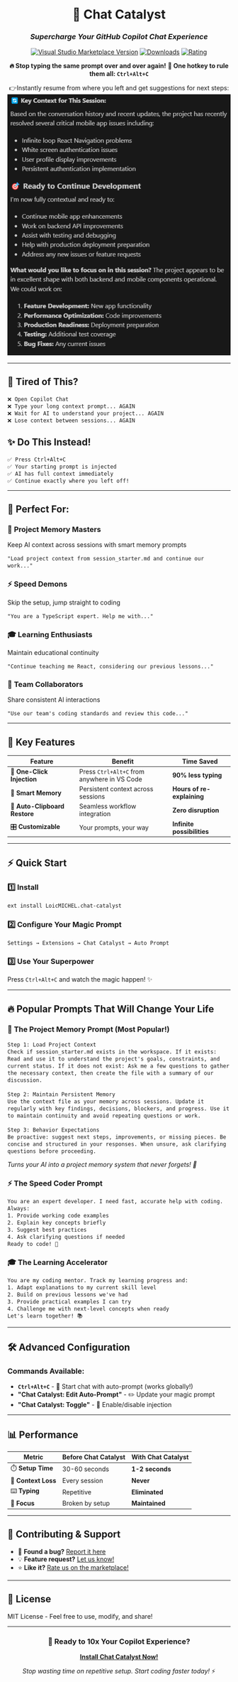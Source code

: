 <div align="center">

# 🚀 Chat Catalyst
### *Supercharge Your GitHub Copilot Chat Experience*

[![Visual Studio Marketplace Version](https://img.shields.io/visual-studio-marketplace/v/LoicMICHEL.chat-catalyst?color=blue&label=VS%20Code%20Marketplace)](https://marketplace.visualstudio.com/items?itemName=LoicMICHEL.chat-catalyst)
[![Downloads](https://img.shields.io/visual-studio-marketplace/d/LoicMICHEL.chat-catalyst?color=green)](https://marketplace.visualstudio.com/items?itemName=LoicMICHEL.chat-catalyst)
[![Rating](https://img.shields.io/visual-studio-marketplace/r/LoicMICHEL.chat-catalyst?color=yellow)](https://marketplace.visualstudio.com/items?itemName=LoicMICHEL.chat-catalyst)

**🔥 Stop typing the same prompt over and over again!**
**🎯 One hotkey to rule them all: `Ctrl+Alt+C`**

👉Instantly resume from where you left and get suggestions for next steps:
![Demo](demo-v2-20250617.png)

</div>

---

## 🤔 **Tired of This?**
```
❌ Open Copilot Chat
❌ Type your long context prompt... AGAIN
❌ Wait for AI to understand your project... AGAIN
❌ Lose context between sessions... AGAIN
```

## ✨ **Do This Instead!**
```
✅ Press Ctrl+Alt+C
✅ Your starting prompt is injected
✅ AI has full context immediately
✅ Continue exactly where you left off!
```

---

## 🎯 **Perfect For:**

### 🧠 **Project Memory Masters**
Keep AI context across sessions with smart memory prompts
```
"Load project context from session_starter.md and continue our work..."
```

### ⚡ **Speed Demons**
Skip the setup, jump straight to coding
```
"You are a TypeScript expert. Help me with..."
```

### 🎓 **Learning Enthusiasts**
Maintain educational continuity
```
"Continue teaching me React, considering our previous lessons..."
```

### 👥 **Team Collaborators**
Share consistent AI interactions
```
"Use our team's coding standards and review this code..."
```

---

## 🚀 **Key Features**

| Feature | Benefit | Time Saved |
|---------|---------|------------|
| 🎯 **One-Click Injection** | Press `Ctrl+Alt+C` from anywhere in VS Code | **90% less typing** |
| 🧠 **Smart Memory** | Persistent context across sessions | **Hours of re-explaining** |
| 🔄 **Auto-Clipboard Restore** | Seamless workflow integration | **Zero disruption** |
| 🎛️ **Customizable** | Your prompts, your way | **Infinite possibilities** |

---

## ⚡ **Quick Start**

### 1️⃣ **Install**
```bash
ext install LoicMICHEL.chat-catalyst
```

### 2️⃣ **Configure Your Magic Prompt**
`Settings → Extensions → Chat Catalyst → Auto Prompt`

### 3️⃣ **Use Your Superpower**
Press `Ctrl+Alt+C` and watch the magic happen! ✨

---

## 🔥 **Popular Prompts That Will Change Your Life**

### 🧠 **The Project Memory Prompt** (Most Popular!)
```
Step 1: Load Project Context
Check if session_starter.md exists in the workspace. If it exists: Read and use it to understand the project's goals, constraints, and current status. If it does not exist: Ask me a few questions to gather the necessary context, then create the file with a summary of our discussion.

Step 2: Maintain Persistent Memory
Use the context file as your memory across sessions. Update it regularly with key findings, decisions, blockers, and progress. Use it to maintain continuity and avoid repeating questions or work.

Step 3: Behavior Expectations
Be proactive: suggest next steps, improvements, or missing pieces. Be concise and structured in your responses. When unsure, ask clarifying questions before proceeding.
```
*Turns your AI into a project memory system that never forgets! 🤯*

### ⚡ **The Speed Coder Prompt**
```
You are an expert developer. I need fast, accurate help with coding. Always:
1. Provide working code examples
2. Explain key concepts briefly
3. Suggest best practices
4. Ask clarifying questions if needed
Ready to code! 🚀
```

### 🎓 **The Learning Accelerator**
```
You are my coding mentor. Track my learning progress and:
1. Adapt explanations to my current skill level
2. Build on previous lessons we've had
3. Provide practical examples I can try
4. Challenge me with next-level concepts when ready
Let's learn together! 📚
```

---

## 🛠️ **Advanced Configuration**

### Commands Available:
- **`Ctrl+Alt+C`** - 🚀 Start chat with auto-prompt (works globally!)
- **"Chat Catalyst: Edit Auto-Prompt"** - ✏️ Update your magic prompt
- **"Chat Catalyst: Toggle"** - 🔄 Enable/disable injection

---

## 📊 **Performance**

| Metric | Before Chat Catalyst | With Chat Catalyst |
|--------|---------------------|-------------------|
| ⏱️ **Setup Time** | 30-60 seconds | **1-2 seconds** |
| 🔄 **Context Loss** | Every session | **Never** |
| ⌨️ **Typing** | Repetitive | **Eliminated** |
| 🎯 **Focus** | Broken by setup | **Maintained** |

---

## 🤝 **Contributing & Support**

- 🐛 **Found a bug?** [Report it here](https://github.com/kayasax/chat-catalyst/issues)
- 💡 **Feature request?** [Let us know!](https://github.com/kayasax/chat-catalyst/issues)
- ⭐ **Like it?** [Rate us on the marketplace!](https://marketplace.visualstudio.com/items?itemName=LoicMICHEL.chat-catalyst)

---

## 📝 **License**

MIT License - Feel free to use, modify, and share!

---

<div align="center">

### 🚀 **Ready to 10x Your Copilot Experience?**

**[Install Chat Catalyst Now!](https://marketplace.visualstudio.com/items?itemName=LoicMICHEL.chat-catalyst)**

*Stop wasting time on repetitive setup. Start coding faster today!* ⚡

</div>
